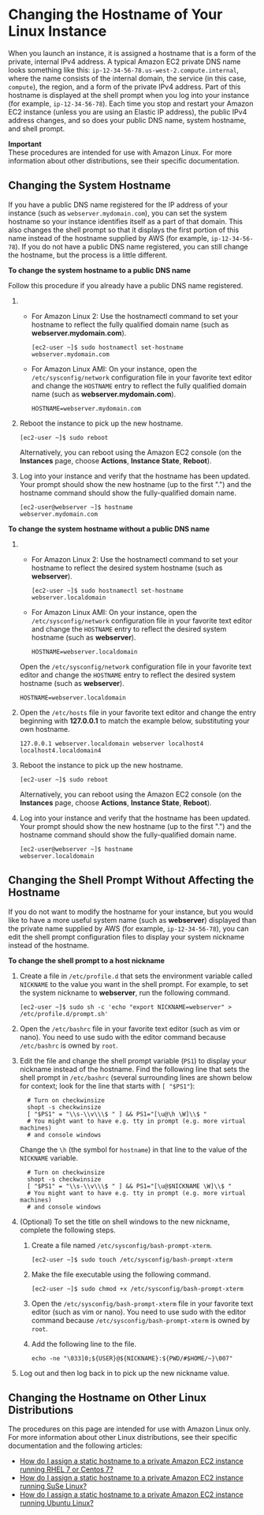# Changing the Hostname of Your Linux Instance<a name="set-hostname"></a>

When you launch an instance, it is assigned a hostname that is a form of the private, internal IPv4 address\. A typical Amazon EC2 private DNS name looks something like this: `ip-12-34-56-78.us-west-2.compute.internal`, where the name consists of the internal domain, the service \(in this case, `compute`\), the region, and a form of the private IPv4 address\. Part of this hostname is displayed at the shell prompt when you log into your instance \(for example, `ip-12-34-56-78`\)\. Each time you stop and restart your Amazon EC2 instance \(unless you are using an Elastic IP address\), the public IPv4 address changes, and so does your public DNS name, system hostname, and shell prompt\.

**Important**  
These procedures are intended for use with Amazon Linux\. For more information about other distributions, see their specific documentation\.

## Changing the System Hostname<a name="set-hostname-system"></a>

If you have a public DNS name registered for the IP address of your instance \(such as `webserver.mydomain.com`\), you can set the system hostname so your instance identifies itself as a part of that domain\. This also changes the shell prompt so that it displays the first portion of this name instead of the hostname supplied by AWS \(for example, `ip-12-34-56-78`\)\. If you do not have a public DNS name registered, you can still change the hostname, but the process is a little different\.

**To change the system hostname to a public DNS name**

Follow this procedure if you already have a public DNS name registered\.

1. 
   + For Amazon Linux 2: Use the hostnamectl command to set your hostname to reflect the fully qualified domain name \(such as **webserver\.mydomain\.com**\)\.

     ```
     [ec2-user ~]$ sudo hostnamectl set-hostname webserver.mydomain.com
     ```
   + For Amazon Linux AMI: On your instance, open the `/etc/sysconfig/network` configuration file in your favorite text editor and change the `HOSTNAME` entry to reflect the fully qualified domain name \(such as **webserver\.mydomain\.com**\)\.

     ```
     HOSTNAME=webserver.mydomain.com
     ```

1. Reboot the instance to pick up the new hostname\.

   ```
   [ec2-user ~]$ sudo reboot
   ```

   Alternatively, you can reboot using the Amazon EC2 console \(on the **Instances** page, choose **Actions**, **Instance State**, **Reboot**\)\.

1. Log into your instance and verify that the hostname has been updated\. Your prompt should show the new hostname \(up to the first "\."\) and the hostname command should show the fully\-qualified domain name\.

   ```
   [ec2-user@webserver ~]$ hostname
   webserver.mydomain.com
   ```

**To change the system hostname without a public DNS name**

1. 
   + For Amazon Linux 2: Use the hostnamectl command to set your hostname to reflect the desired system hostname \(such as **webserver**\)\.

     ```
     [ec2-user ~]$ sudo hostnamectl set-hostname webserver.localdomain
     ```
   + For Amazon Linux AMI: On your instance, open the `/etc/sysconfig/network` configuration file in your favorite text editor and change the `HOSTNAME` entry to reflect the desired system hostname \(such as **webserver**\)\.

     ```
     HOSTNAME=webserver.localdomain
     ```

   Open the `/etc/sysconfig/network` configuration file in your favorite text editor and change the `HOSTNAME` entry to reflect the desired system hostname \(such as **webserver**\)\.

   ```
   HOSTNAME=webserver.localdomain
   ```

1. Open the `/etc/hosts` file in your favorite text editor and change the entry beginning with **127\.0\.0\.1** to match the example below, substituting your own hostname\.

   ```
   127.0.0.1 webserver.localdomain webserver localhost4 localhost4.localdomain4
   ```

1. Reboot the instance to pick up the new hostname\.

   ```
   [ec2-user ~]$ sudo reboot
   ```

   Alternatively, you can reboot using the Amazon EC2 console \(on the **Instances** page, choose **Actions**, **Instance State**, **Reboot**\)\.

1. Log into your instance and verify that the hostname has been updated\. Your prompt should show the new hostname \(up to the first "\."\) and the hostname command should show the fully\-qualified domain name\.

   ```
   [ec2-user@webserver ~]$ hostname
   webserver.localdomain
   ```

## Changing the Shell Prompt Without Affecting the Hostname<a name="set-hostname-shell"></a>

If you do not want to modify the hostname for your instance, but you would like to have a more useful system name \(such as **webserver**\) displayed than the private name supplied by AWS \(for example, `ip-12-34-56-78`\), you can edit the shell prompt configuration files to display your system nickname instead of the hostname\.

**To change the shell prompt to a host nickname**

1. Create a file in `/etc/profile.d` that sets the environment variable called `NICKNAME` to the value you want in the shell prompt\. For example, to set the system nickname to **webserver**, run the following command\.

   ```
   [ec2-user ~]$ sudo sh -c 'echo "export NICKNAME=webserver" > /etc/profile.d/prompt.sh'
   ```

1. Open the `/etc/bashrc` file in your favorite text editor \(such as vim or nano\)\. You need to use sudo with the editor command because `/etc/bashrc` is owned by `root`\.

1. Edit the file and change the shell prompt variable \(`PS1`\) to display your nickname instead of the hostname\. Find the following line that sets the shell prompt in `/etc/bashrc` \(several surrounding lines are shown below for context; look for the line that starts with `[ "$PS1"`\):

   ```
     # Turn on checkwinsize
     shopt -s checkwinsize
     [ "$PS1" = "\\s-\\v\\\$ " ] && PS1="[\u@\h \W]\\$ "
     # You might want to have e.g. tty in prompt (e.g. more virtual machines)
     # and console windows
   ```

   Change the `\h` \(the symbol for `hostname`\) in that line to the value of the `NICKNAME` variable\.

   ```
     # Turn on checkwinsize
     shopt -s checkwinsize
     [ "$PS1" = "\\s-\\v\\\$ " ] && PS1="[\u@$NICKNAME \W]\\$ "
     # You might want to have e.g. tty in prompt (e.g. more virtual machines)
     # and console windows
   ```

1. \(Optional\) To set the title on shell windows to the new nickname, complete the following steps\.

   1. Create a file named `/etc/sysconfig/bash-prompt-xterm`\.

      ```
      [ec2-user ~]$ sudo touch /etc/sysconfig/bash-prompt-xterm
      ```

   1. Make the file executable using the following command\.

      ```
      [ec2-user ~]$ sudo chmod +x /etc/sysconfig/bash-prompt-xterm
      ```

   1. Open the `/etc/sysconfig/bash-prompt-xterm` file in your favorite text editor \(such as vim or nano\)\. You need to use sudo with the editor command because `/etc/sysconfig/bash-prompt-xterm` is owned by `root`\.

   1. Add the following line to the file\.

      ```
      echo -ne "\033]0;${USER}@${NICKNAME}:${PWD/#$HOME/~}\007"
      ```

1. Log out and then log back in to pick up the new nickname value\.

## Changing the Hostname on Other Linux Distributions<a name="set-hostname-other-linux"></a>

The procedures on this page are intended for use with Amazon Linux only\. For more information about other Linux distributions, see their specific documentation and the following articles:
+ [How do I assign a static hostname to a private Amazon EC2 instance running RHEL 7 or Centos 7?](https://aws.amazon.com/premiumsupport/knowledge-center/linux-static-hostname-rhel7-centos7/)
+ [How do I assign a static hostname to a private Amazon EC2 instance running SuSe Linux?](https://aws.amazon.com/premiumsupport/knowledge-center/linux-static-hostname-suse/)
+ [How do I assign a static hostname to a private Amazon EC2 instance running Ubuntu Linux?](https://aws.amazon.com/premiumsupport/knowledge-center/linux-static-hostname/)